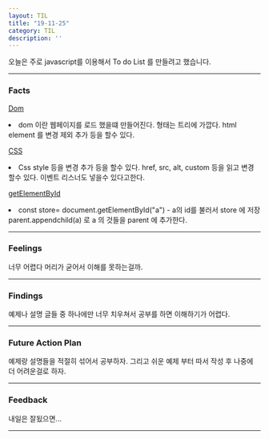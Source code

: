 ```yaml
---
layout: TIL
title: "19-11-25"
category: TIL
description: ''
---
```


오늘은 주로 javascript를 이용해서 To do List 를 만들려고 했습니다. 

----
<h3>Facts</h3> 


[Dom](https://developer.mozilla.org/ko/docs/Web/API/Document_Object_Model)

<p><li>dom 이란 웹페이지를 로드 했을떄 만들어진다. 형태는 트리에 가깝다.
html element 를 변경 제외 추가 등을 할수 있다.</li></p> 

[CSS](https://developer.mozilla.org/ko/docs/Web/CS)
<li>Css style 등을 변경 추가 등을 할수 있다.
href, src, alt, custom 등을 읽고 변경 할수 있다. 
이벤트 리스너도 넣을수 있다고한다. </li>

[getElementById](https://developer.mozilla.org/ko/docs/Web/API/Document/getElementById)
<li>const store= document.getElementById("a") - a의 id를 불러서 store 에 저장
parent.appendchild(a) 로 a 의 것들을 parent 에 추가한다.</li>
 

----
<h3>Feelings</h3> 너무 어렵다 머리가 굳어서 이해를 못하는걸까.

---

<h3>Findings</h3> 예제나 설명 글들 중 하나에만 너무 치우쳐서 공부를 하면 이해하기가 어렵다.

-----

<h3>Future Action Plan</h3> 예제랑 설명들을 적절히 섞어서 공부하자. 그리고 쉬운 예제 부터 따서 작성 후 나중에 더 어려운걸로 하자.

----

<h3>Feedback</h3> 내일은 잘됬으면...

-----

<!--
<p>_layout 에 대하여</p>
layout 란 많이 쓰는 중복되는 코드들을 하나에 html 로 옮김으로써 계속 쓰는 중복 코드를 일일히 쓰지 않고 html을 불러서 쓰는것.
예를들어서 입사 지원서를 _layout 라고 하고 입사 지원서에 들어가는 내가 쓰는 내용들을 _post md 파일에 넣음. 그리고 md 파일 위에 layout: 입사지원서 를 씀으로써 입사 지원서 양식을 불러올 수 있다. 그러므로 _post md 파일에 매번 양식을 따로 작성 할 필요 없다.

<p>Today i learned how to link an external source link for my blog</p>
<p>오늘은 제 블로그를 위한 외부 링크를 작성하는 법을 배웠습니다.</p>
<p>Source: <a href="{{page.source}}">{{page.source}}</a></p>
  first{{page.source}} is referencing the source of the called page(http whatever). second {{page.source}} is the name that will be visible for the link in ur blog or whatever  -->

<!--https://www.youtube.com/watch?v=rcRiJSaPwbc&list=PLWjCJDeWfDdfVEcLGAfdJn_HXyM4Y7_k-&index=19
5:11-->